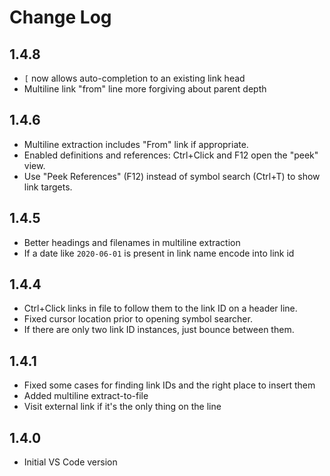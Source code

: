 # Change Log

## 1.4.8

* `[` now allows auto-completion to an existing link head
* Multiline link "from" line more forgiving about parent depth

## 1.4.6

* Multiline extraction includes "From" link if appropriate.
* Enabled definitions and references: Ctrl+Click and F12 open the "peek" view.
* Use "Peek References" (F12) instead of symbol search (Ctrl+T) to show link targets.

## 1.4.5

* Better headings and filenames in multiline extraction
* If a date like `2020-06-01` is present in link name encode into link id

## 1.4.4

* Ctrl+Click links in file to follow them to the link ID on a header line.
* Fixed cursor location prior to opening symbol searcher.
* If there are only two link ID instances, just bounce between them.

## 1.4.1

* Fixed some cases for finding link IDs and the right place to insert them
* Added multiline extract-to-file
* Visit external link if it's the only thing on the line

## 1.4.0

* Initial VS Code version

